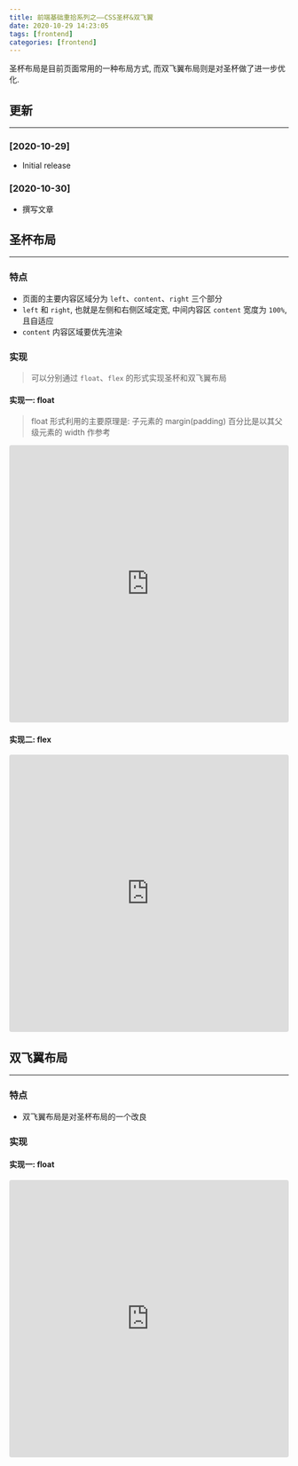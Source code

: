 ```yaml
---
title: 前端基础重拾系列之——CSS圣杯&双飞翼
date: 2020-10-29 14:23:05
tags: [frontend]
categories: [frontend]
---
```


圣杯布局是目前页面常用的一种布局方式, 而双飞翼布局则是对圣杯做了进一步优化.


<!-- more -->


## 更新

------

### [2020-10-29]

- Initial release

### [2020-10-30]

- 撰写文章

## 圣杯布局

------

### 特点

- 页面的主要内容区域分为 `left`、`content`、`right` 三个部分
- `left` 和 `right`, 也就是左侧和右侧区域定宽, 中间内容区 `content` 宽度为 `100%`, 且自适应
- `content` 内容区域要优先渲染

### 实现

> 可以分别通过 `float`、`flex` 的形式实现圣杯和双飞翼布局

#### 实现一: float

> float 形式利用的主要原理是: 子元素的 margin(padding) 百分比是以其父级元素的 width 作参考

<iframe src="https://codesandbox.io/embed/float-shixianshengbeibuju-w2fpt?fontsize=14&hidenavigation=1&theme=light"
  style="width:100%; height:500px; border:0; border-radius: 4px; overflow:hidden;"
  title="float 实现圣杯布局"
  allow="accelerometer; ambient-light-sensor; camera; encrypted-media; geolocation; gyroscope; hid; microphone; midi; payment; usb; vr; xr-spatial-tracking"
  sandbox="allow-forms allow-modals allow-popups allow-presentation allow-same-origin allow-scripts"
></iframe>

#### 实现二: flex

<iframe src="https://codesandbox.io/embed/flex-shixianshengbeibuju-ve0h0?fontsize=14&hidenavigation=1&theme=light"
  style="width:100%; height:500px; border:0; border-radius: 4px; overflow:hidden;"
  title="flex 实现圣杯布局"
  allow="accelerometer; ambient-light-sensor; camera; encrypted-media; geolocation; gyroscope; hid; microphone; midi; payment; usb; vr; xr-spatial-tracking"
  sandbox="allow-forms allow-modals allow-popups allow-presentation allow-same-origin allow-scripts"
></iframe>

## 双飞翼布局

------

### 特点

- 双飞翼布局是对圣杯布局的一个改良

### 实现

#### 实现一: float

<iframe src="https://codesandbox.io/embed/float-shixianshuangfeiyibuju-3gkki?fontsize=14&hidenavigation=1&theme=light"
  style="width:100%; height:500px; border:0; border-radius: 4px; overflow:hidden;"
  title="float 实现双飞翼布局"
  allow="accelerometer; ambient-light-sensor; camera; encrypted-media; geolocation; gyroscope; hid; microphone; midi; payment; usb; vr; xr-spatial-tracking"
  sandbox="allow-forms allow-modals allow-popups allow-presentation allow-same-origin allow-scripts"
></iframe>